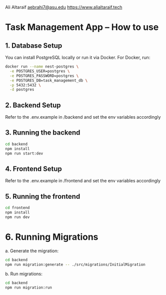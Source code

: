 Ali Altaraif
aebrahi7@asu.edu
https://www.alialtaraif.tech


# Task Management App – How to use

## 1. Database Setup
You can install PostgreSQL locally or run it via Docker. For Docker, run:
```bash
docker run --name nest-postgres \
  -e POSTGRES_USER=postgres \
  -e POSTGRES_PASSWORD=postgres \
  -e POSTGRES_DB=task_management_db \
  -p 5432:5432 \
  -d postgres
```
  
## 2. Backend Setup
Refer to the .env.example in /backend and set the env variables accordingly

## 3. Running the backend
```bash
cd backend
npm install
npm run start:dev
```

## 4. Frontend Setup
Refer to the .env.example in /frontend and set the env variables accordingly

## 5. Running the frontend
```bash
cd frontend
npm install
npm run dev
```

# 6. Running Migrations

  a. Generate the migration:
  ```bash
  cd backend
  npm run migration:generate -- ./src/migrations/InitialMigration
  ```

  b. Run migrations:
  ```bash
  cd backend
  npm run migration:run
  ```
